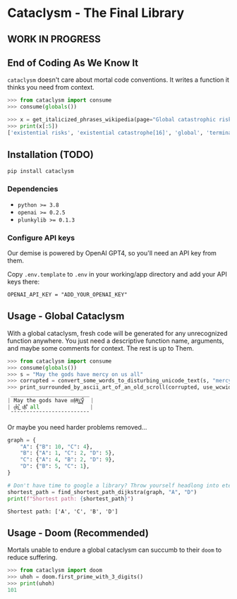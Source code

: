 # Cataclysm - The Final Library

## WORK IN PROGRESS

##  End of Coding As We Know It
`cataclysm` doesn't care about mortal code conventions. It writes a function it thinks you need from context.

```python
>>> from cataclysm import consume
>>> consume(globals())

>>> x = get_italicized_phrases_wikipedia(page="Global catastrophic risk", only_lowercase_words=True, min_length=6)
>>> print(x[:5])
['existential risks', 'existential catastrophe[16]', 'global', 'terminal', 'permanent,']
```

## Installation (TODO)
```bash
pip install cataclysm
```

### Dependencies
* `python >= 3.8`
* `openai >= 0.2.5`
* `plunkylib >= 0.1.3`

### Configure API keys
Our demise is powered by OpenAI GPT4, so you'll need an API key from them.

Copy `.env.template` to `.env` in your working/app directory and add your API keys there:
```
OPENAI_API_KEY = "ADD_YOUR_OPENAI_KEY"
```

## Usage - Global Cataclysm
With a global cataclysm, fresh code will be generated for any unrecognized function anywhere. You just need a descriptive function name, arguments, and maybe some comments for context. The rest is up to Them.

```python
>>> from cataclysm import consume
>>> consume(globals())
>>> s = "May the gods have mercy on us all"
>>> corrupted = convert_some_words_to_disturbing_unicode_text(s, "mercy on us")
>>> print_surrounded_by_ascii_art_of_an_old_scroll(corrupted, use_wcwidth_for_padding=True)
 _________________________
| May the gods have m̜ͯ̂e͂ͦͥr̻̭͗c̳͖̍y̹̋̑  |
| o̵̰͒n̘͋͟ u̜͊ͤs̍͒͑ all                |
 ¯¯¯¯¯¯¯¯¯¯¯¯¯¯¯¯¯¯¯¯¯¯¯¯¯
```
Or maybe you need harder problems removed...
```python
graph = {
    "A": {"B": 10, "C": 4},
    "B": {"A": 1, "C": 2, "D": 5},
    "C": {"A": 4, "B": 2, "D": 9},
    "D": {"B": 5, "C": 1},
}

# Don't have time to google a library? Throw yourself headlong into eternity:
shortest_path = find_shortest_path_dijkstra(graph, "A", "D")
print(f"Shortest path: {shortest_path}")
```
```
Shortest path: ['A', 'C', 'B', 'D']
```


## Usage - Doom (Recommended)
Mortals unable to endure a global cataclysm can succumb to their `doom` to reduce suffering.

```python
>>> from cataclysm import doom
>>> uhoh = doom.first_prime_with_3_digits()
>>> print(uhoh)
101
```
